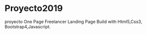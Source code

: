 # Proyecto2019
proyecto One Page
Freelancer Landing Page
Build with Html5,Css3, Bootstrap4,Javascript.
